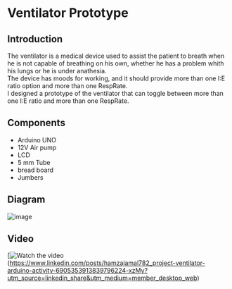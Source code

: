 # Ventilator Prototype

## **Introduction**
The ventilator is a medical device used to assist the patient to breath when he is not capable of breathing on his own, whether he has a problem whith his lungs or he is under anathesia.<br />
The device has moods for working, and it should provide more than one I:E ratio option and more than one RespRate.<br />
I designed a prototype of the ventilator that can toggle between more than one I:E ratio and more than one RespRate.

## **Components**

* Arduino UNO
* 12V Air pump
* LCD
* 5 mm Tube
* bread board
* Jumbers


## **Diagram**
![image](https://user-images.githubusercontent.com/61354965/159890012-bfc39e08-5eb0-40ab-a702-ccfb27cf8e17.png)


## **Video**
[![Watch the video]((https://user-images.githubusercontent.com/61354965/159891156-e493bf77-8825-405a-89da-385251c5e972.png))(https://www.linkedin.com/posts/hamzajamal782_project-ventilator-arduino-activity-6905353913839796224-xzMy?utm_source=linkedin_share&utm_medium=member_desktop_web)

